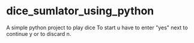 # dice_sumlator_using_python
A simple python project to play dice
To start u have to enter "yes"
next to continue y or to discard n.
